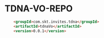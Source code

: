 # TDNA-VO-REPO
```html
	<groupId>com.skt.invites.tdna</groupId>
	<artifactId>tdnaVo</artifactId>
	<version>0.0.1</version>
```
